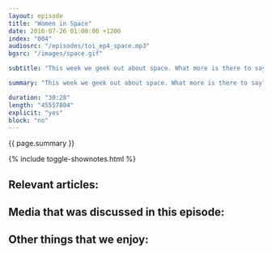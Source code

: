 ```yaml
---
layout: episode
title: "Women in Space"
date: 2016-07-26 01:00:00 +1200
index: "004"
audiosrc: "/episodes/toi_ep4_space.mp3"
bgsrc: "/images/space.gif"

subtitle: "This week we geek out about space. What more is there to say?"

summary: "This week we geek out about space. What more is there to say?"

duration: "30:28"
length: "45557804"
explicit: "yes"
block: "no" 
---
```

<section class="summary" markdown="1">

{{ page.summary }}

</section>

{% include toggle-shownotes.html %}

<section id="shownotes" class="hidden" markdown="1">


## Relevant articles:


## Media that was discussed in this episode:


## Other things that we enjoy:



</section>
